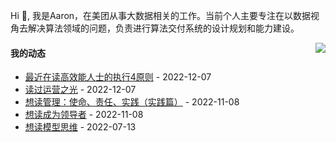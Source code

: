 Hi 👋, 我是Aaron，在美团从事大数据相关的工作。当前个人主要专注在以数据视角去解决算法领域的问题，负责进行算法交付系统的设计规划和能力建设。

<p >

<img align="right" src="https://github-readme-stats.vercel.app/api?username=aaronshan&show_icons=true&icon_color=805AD5&text_color=718096&bg_color=ffffff&hide_title=true" />

<p align="left">
     
#### 我的动态

<!-- douban starts -->
* <a href='https://book.douban.com/subject/20493300/' target='_blank'>最近在读高效能人士的执行4原则</a> - 2022-12-07
* <a href='https://book.douban.com/subject/26873486/' target='_blank'>读过运营之光</a> - 2022-12-07
* <a href='https://book.douban.com/subject/33429197/' target='_blank'>想读管理：使命、责任、实践（实践篇）</a> - 2022-11-08
* <a href='https://book.douban.com/subject/2350023/' target='_blank'>想读成为领导者</a> - 2022-11-08
* <a href='https://book.douban.com/subject/34893628/' target='_blank'>想读模型思维</a> - 2022-07-13
<!-- douban ends -->

<!-- recent_releases starts -->

<!-- recent_releases ends -->
</p>

</p>
